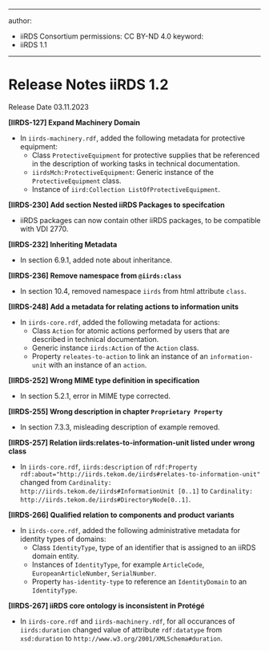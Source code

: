 
---
author:
  - iiRDS Consortium
permissions: CC BY-ND 4.0
keyword:
  - iiRDS 1.1
---

# Release Notes iiRDS 1.2
Release Date 03.11.2023

**\[IIRDS-127] Expand Machinery Domain**

- In `iirds-machinery.rdf`, added the following metadata for protective equipment:
    - Class `ProtectiveEquipment` for protective supplies that be referenced in the description of working tasks in technical documentation.		
    - `iirdsMch:ProtectiveEquipment`: Generic instance of the `ProtectiveEquipment` class.
    - Instance of `iird:Collection ListOfProtectiveEquipment`.

**\[IIRDS-230] Add section Nested iiRDS Packages to specifcation**

- iiRDS packages can now contain other iiRDS packages, to be compatible with VDI 2770.

**\[IIRDS-232] Inheriting Metadata**

- In section 6.9.1, added note about inheritance.

**\[IIRDS-236] Remove namespace from `@iirds:class`**

- In section 10.4, removed namespace `iirds` from html attribute `class`.

**\[IIRDS-248] Add a metadata for relating actions to information units**

- In `iirds-core.rdf`, added the following metadata for actions:
    - Class `Action` for atomic actions performed by users that are described in technical documentation.
    - Generic instance `iirds:Action` of the `Action` class.
    - Property `releates-to-action` to link an instance of an `information-unit` with an instance of an `action`.


**\[IIRDS-252] Wrong MIME type definition in specification**

- In section 5.2.1, error in MIME type corrected.

**\[IIRDS-255] Wrong description in chapter `Proprietary Property`**

- In section 7.3.3, misleading description of example removed.

**\[IIRDS-257] Relation iirds:relates-to-information-unit listed under wrong class**

- In `iirds-core.rdf`, `iirds:description` of `rdf:Property rdf:about="http://iirds.tekom.de/iirds#relates-to-information-unit"` changed from `Cardinality: http://iirds.tekom.de/iirds#InformationUnit [0..1]` to `Cardinality: http://iirds.tekom.de/iirds#DirectoryNode[0..1]`.

**\[IIRDS-266] Qualified relation to components and product variants**

- In `iirds-core.rdf`, added the following administrative metadata for identity types of domains:
    - Class `IdentityType`, type of an identifier that is assigned to an iiRDS domain entity.
    - Instances of `IdentityType`, for example `ArticleCode`, `EuropeanArticleNumber`, `SerialNumber`.
    - Property `has-identity-type` to reference an `IdentityDomain` to an `IdentityType`.

**\[IIRDS-267] iiRDS core ontology is inconsistent in Protégé**

- In `iirds-core.rdf` and `iirds-machinery.rdf`, for all occurances of `iirds:duration` changed value of attribute `rdf:datatype` from `xsd:duration` to `http://www.w3.org/2001/XMLSchema#duration`.
